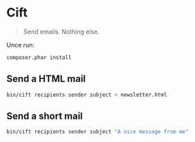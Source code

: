 Cift
====

> Send emails. Nothing else.

Unce run:

```bash
composer.phar install
```

## Send a HTML mail

```bash
bin/cift recipients sender subject < newsletter.html
```

## Send a short mail

```bash
bin/cift recipients sender subject "A nice message from me"
```

